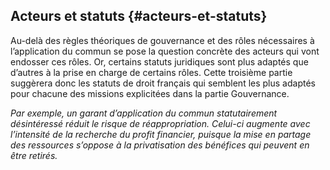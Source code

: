 ## Acteurs et statuts {#acteurs-et-statuts}

Au-delà des règles théoriques de gouvernance et des rôles nécessaires à l’application du commun se pose la question concrète des acteurs qui vont endosser ces rôles. Or, certains statuts juridiques sont plus adaptés que d’autres à la prise en charge de certains rôles. Cette troisième partie suggèrera donc les statuts de droit français qui semblent les plus adaptés pour chacune des missions explicitées dans la partie Gouvernance.

_Par exemple, un garant d’application du commun statutairement désintéressé réduit le risque de réappropriation. Celui-ci augmente avec l’intensité de la recherche du profit financier, puisque la mise en partage des ressources s’oppose à la privatisation des bénéfices qui peuvent en être retirés._